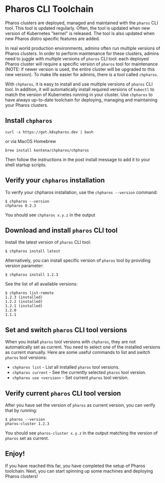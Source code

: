 # Pharos CLI Toolchain

Pharos clusters are deployed, managed and maintained with the `pharos` CLI tool. This tool is updated regularly. Often, the tool is updated when new version of Kubernetes "kernel" is released. The tool is also updated when new Pharos distro specific features are added.

In real world production environments, admins often run multiple versions of Pharos clusters. In order to perform maintenance for these clusters, admins need to juggle with multiple versions of `pharos` CLI tool: each deployed Pharos cluster will require a specific version of `pharos` tool for maintenance (NOTE: if newer version is used, the entire cluster will be upgraded to this new version). To make life easier for admins, there is a tool called `chpharos`.

With `chpharos`, it is easy to install and use multiple versions of `pharos` CLI tool. In addition, it will automatically install required versions of `kubectl` to match the version of Kubernetes running in your cluster. Use `chpharos` to have always up-to-date toolchain for deploying, managing and maintaining your Pharos clusters.

## Install `chpharos`

```
curl -s https://get.k8spharos.dev | bash
```

or via MacOS Homebrew

```
brew install kontena/chpharos/chpharos
```

Then follow the instructions in the post install message to add it to your shell startup scripts.

## Verify your `chpharos` installation

To verify your chpharos installation, use the `chpharos --version` command:

```
$ chpharos --version
chpharos 0.2.3
```

You should see `chpharos x.y.z` in the output

## Download and install `pharos` CLI tool

Install the latest version of `pharos` CLI tool:

```
$ chpharos install latest
```

Alternatively, you can install specific version of `pharos` tool by providing version parameter:

```
$ chpharos install 1.2.3
```

See the list of all available versions:

```
$ chpharos list-remote
1.2.3 (installed)
1.2.2 (installed)
1.2.1 (installed)
1.2.0
1.1.1
```

## Set and switch `pharos` CLI tool versions

When you install `pharos` tool versions with `chpharos`, they are not automatically set as current. You need to select one of the installed versions as current manually. Here are some useful commands to list and switch `pharos` tool versions:

* `chpharos list` - List all installed `pharos` tool versions.
* `chpharos current` - See the currently selected `pharos` tool version.
* `chpharos use <version>` - Set current `pharos` tool version.

## Verify current `pharos` CLI tool version

After you have set the version of `pharos` as current version, you can verify that by running:

```
$ pharos --version
pharos-cluster 1.2.3
```

You should see `pharos-cluster x.y.z` in the output matching the version of `pharos` set as current.

## Enjoy!

If you have reached this far, you have completed the setup of Pharos toolchain. Next, you can start spinning up some machines and deploying Pharos clusters!
